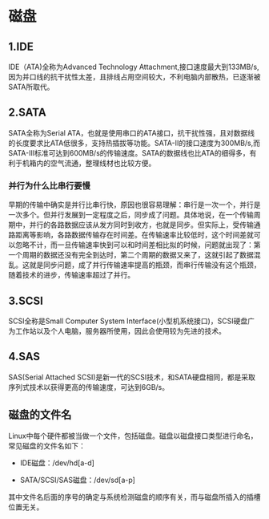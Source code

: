 # 磁盘

## 1.IDE

IDE（ATA)全称为Advanced Technology Attachment,接口速度最大到133MB/s,因为并口线的抗干扰性太差，且排线占用空间较大，不利电脑内部散热，已逐渐被SATA所取代。

## 2.SATA

SATA全称为Serial ATA，也就是使用串口的ATA接口，抗干扰性强，且对数据线的长度要求比ATA低很多，支持热插拔等功能。SATA-II的接口速度为300MB/s,而SATA-III标准可达到600MB/s的传输速度。SATA的数据线也比ATA的细得多，有利于机箱内的空气流通，整理线材也比较方便。

###  并行为什么比串行要慢

早期的传输中确实是并行比串行快，原因也很容易理解：串行是一次一个，并行是一次多个。但并行发展到一定程度之后，同步成了问题。具体地说，在一个传输周期中，并行的各路数据应该从发方同时到收方，也就是同步。但实际上，受传输通路距离等影响，各路数据传输存在时间差。在传输速率比较低时，这个时间差就可以忽略不计，而一旦传输速率快到可以和时间差相比拟的时候，问题就出现了：第一个周期的数据还没有完全到达时，第二个周期的数据又来了，这就引起了数据混乱。这就是同步问题，成了并行传输速率提高的瓶颈，而串行传输没有这个瓶颈，随着技术的进步，传输速率超过了并行。

## 3.SCSI

SCSI全称是Small Computer System Interface(小型机系统接口)，SCSI硬盘广为工作站以及个人电脑，服务器所使用，因此会使用较为先进的技术。

## 4.SAS

SAS(Serial Attached SCSI)是新一代的SCSI技术，和SATA硬盘相同，都是采取序列式技术以获得更高的传输速度，可达到6GB/s。

## 磁盘的文件名

Linux中每个硬件都被当做一个文件，包括磁盘。磁盘以磁盘接口类型进行命名，常见磁盘的文件名如下：
- IDE磁盘：/dev/hd[a-d]

- SATA/SCSI/SAS磁盘：/dev/sd[a-p]

其中文件名后面的序号的确定与系统检测磁盘的顺序有关，而与磁盘所插入的插槽位置无关。




